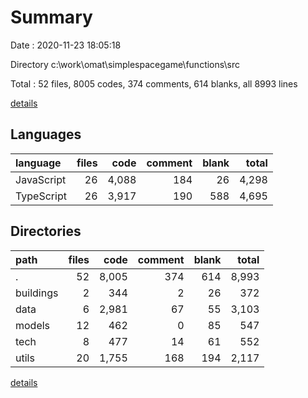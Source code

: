 # Summary

Date : 2020-11-23 18:05:18

Directory c:\work\omat\simplespacegame\functions\src

Total : 52 files,  8005 codes, 374 comments, 614 blanks, all 8993 lines

[details](details.md)

## Languages
| language | files | code | comment | blank | total |
| :--- | ---: | ---: | ---: | ---: | ---: |
| JavaScript | 26 | 4,088 | 184 | 26 | 4,298 |
| TypeScript | 26 | 3,917 | 190 | 588 | 4,695 |

## Directories
| path | files | code | comment | blank | total |
| :--- | ---: | ---: | ---: | ---: | ---: |
| . | 52 | 8,005 | 374 | 614 | 8,993 |
| buildings | 2 | 344 | 2 | 26 | 372 |
| data | 6 | 2,981 | 67 | 55 | 3,103 |
| models | 12 | 462 | 0 | 85 | 547 |
| tech | 8 | 477 | 14 | 61 | 552 |
| utils | 20 | 1,755 | 168 | 194 | 2,117 |

[details](details.md)